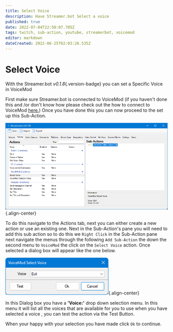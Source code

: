```yaml
---
title: Select Voice 
description: Have Streamer.bot Select a voice 
published: true
date: 2022-07-04T22:50:07.705Z
tags: twitch, sub-action, youtube, streamerbot, voicemod
editor: markdown
dateCreated: 2022-06-25T02:03:26.535Z
---
```


# Select Voice 
With the Streamer.bot *v0.1.8*{.version-badge} you can set a Specific Voice in VoiceMod

First make sure Streamer.bot is connected to VoiceMod (if you haven't done this and /or don't know how please check out the how to connect to VoiceMod [here.](/en/Integrations/VoiceMod))
Once you have done this you can now proceed to the set up this Sub-Action.

![select-voice.png](/voicemod/select-voice.png){.align-center}

To do this navigate to the Actions tab, next you can either create a new action or use an existing one.
Next in the Sub-Action's pane you will need to add this sub action so to do this we `Right Click` in the Sub-Action pane next navigate the menus through the following `Add Sub-Action` the down the second menu to `VoiceMod` the click on the `Select Voice` action. Once selected a dialog box will appear like the one below.

![select-voice-dialog.png](/voicemod/select-voice-dialog.png){.align-center}

In this Dialog box you have a **'Voice:'** drop down selection menu. In this menu it will list all the voices that are available for you to use when you have selected a voice , you can test the action via the Test Button.

When your happy with your selection you have made click `Ok` to continue. 
